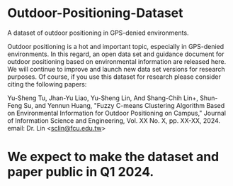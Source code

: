 # Outdoor-Positioning-Dataset
A dataset of outdoor positioning in GPS-denied environments.


Outdoor positioning is a hot and important topic, especially in GPS-denied environments. In this regard, an open data set and guidance document for outdoor positioning based on environmental information are released here. We will continue to improve and launch new data set versions for research purposes. Of course, if you use this dataset for research please consider citing the following papers:

Yu-Sheng Tu, Jhan-Yu Liao, Yu-Sheng Lin, And Shang-Chih Lin+, Shun-Feng Su, and Yennun Huang, "Fuzzy C-means Clustering Algorithm Based on Environmental Information for Outdoor Positioning on Campus," Journal of Information Science and Engineering, Vol. XX No. X, pp. XX-XX, 2024. email: Dr. Lin <sclin@fcu.edu.tw​>

# We expect to make the dataset and paper public in Q1 2024.
